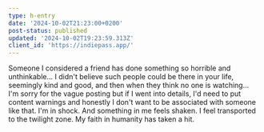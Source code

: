 ```yaml
---
type: h-entry
date: '2024-10-02T21:23:00+0200'
post-status: published
updated: '2024-10-02T19:23:59.313Z'
client_id: 'https://indiepass.app/'
---
```

Someone I considered a friend has done something so horrible and unthinkable... I didn't believe such people could be there in your life, seemingly kind and good, and then when they think no one is watching... 
I'm sorry for the vague posting but if I went into details, I'd need to put content warnings and honestly I don't want to be associated with someone like that. I'm in shock. And something in me feels shaken. I feel transported to the twilight zone. My faith in humanity has taken a hit.
